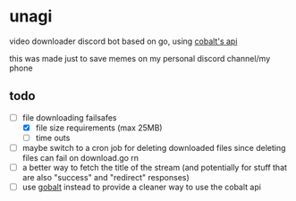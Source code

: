 # unagi

video downloader discord bot based on go, using [cobalt's api](https://github.com/imputnet/cobalt)

this was made just to save memes on my personal discord channel/my phone

## todo

- [ ] file downloading failsafes
  - [x] file size requirements (max 25MB)
  - [ ] time outs
- [ ] maybe switch to a cron job for deleting downloaded files since deleting files can fail on download.go rn
- [ ] a better way to fetch the title of the stream (and potentially for stuff that are also "success" and "redirect" responses)
- [ ] use [gobalt](https://github.com/lostdusty/gobalt) instead to provide a cleaner way to use the cobalt api
